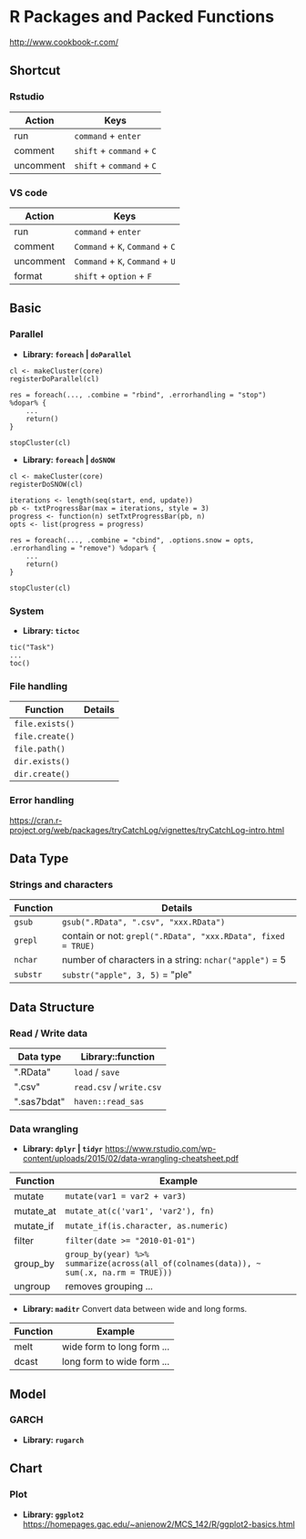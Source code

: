 # R Packages and Packed Functions
http://www.cookbook-r.com/



## Shortcut
### Rstudio
| Action | Keys |
| ---- | ---- |
| run | `command` + `enter` |
| comment | `shift` + `command` + `C` |
| uncomment | `shift` + `command` + `C` |

### VS code
| Action | Keys |
| ---- | ---- |
| run | `command` + `enter` |
| comment | `Command` + `K`, `Command` + `C` |
| uncomment | `Command` + `K`, `Command` + `U` |
| format | `shift` + `option` + `F` |



## Basic
### Parallel
- **Library: `foreach` | `doParallel`**
```
cl <- makeCluster(core)
registerDoParallel(cl)

res = foreach(..., .combine = "rbind", .errorhandling = "stop") %dopar% {
    ...
    return()
}

stopCluster(cl)
```

- **Library: `foreach` | `doSNOW`**
```
cl <- makeCluster(core)
registerDoSNOW(cl)

iterations <- length(seq(start, end, update))
pb <- txtProgressBar(max = iterations, style = 3)
progress <- function(n) setTxtProgressBar(pb, n)
opts <- list(progress = progress)

res = foreach(..., .combine = "cbind", .options.snow = opts, .errorhandling = "remove") %dopar% {
    ...
    return()
}

stopCluster(cl)
```

### System
- **Library: `tictoc`**
```
tic("Task")
...
toc()
```

### File handling
| Function | Details |
| ---- | ---- |
| `file.exists()` |
| `file.create()` |
| `file.path()` |
| `dir.exists()` |
| `dir.create()` |

### Error handling
https://cran.r-project.org/web/packages/tryCatchLog/vignettes/tryCatchLog-intro.html



## Data Type
### Strings and characters
| Function | Details |
| ---- | ---- |
| `gsub` | `gsub(".RData", ".csv", "xxx.RData")` |
| `grepl` | contain or not: `grepl(".RData", "xxx.RData", fixed = TRUE)` |
| `nchar` | number of characters in a string: `nchar("apple")` = 5 |
| `substr` | `substr("apple", 3, 5)` = "ple" |



## Data Structure
### Read / Write data
| Data type | Library::function |
| ---- | ---- |
| ".RData" | `load` / `save` |
| ".csv" | `read.csv` / `write.csv` |
| ".sas7bdat" | `haven::read_sas` |

### Data wrangling
- **Library: `dplyr` | `tidyr`**
https://www.rstudio.com/wp-content/uploads/2015/02/data-wrangling-cheatsheet.pdf

| Function | Example |
| ---- | ---- |
| mutate | `mutate(var1 = var2 + var3)` |
| mutate_at | `mutate_at(c('var1', 'var2'), fn)` |
| mutate_if | `mutate_if(is.character, as.numeric)` |
| filter | `filter(date >= "2010-01-01")` |
| group_by | `group_by(year) %>% summarize(across(all_of(colnames(data)), ~ sum(.x, na.rm = TRUE)))` |
| ungroup | removes grouping ... |

- **Library: `maditr`**
Convert data between wide and long forms.

| Function | Example |
| ---- | ---- |
| melt | wide form to long form ... |
| dcast | long form to wide form ... |



## Model
### GARCH
- **Library: `rugarch`**



## Chart
### Plot
- **Library: `ggplot2`**
https://homepages.gac.edu/~anienow2/MCS_142/R/ggplot2-basics.html